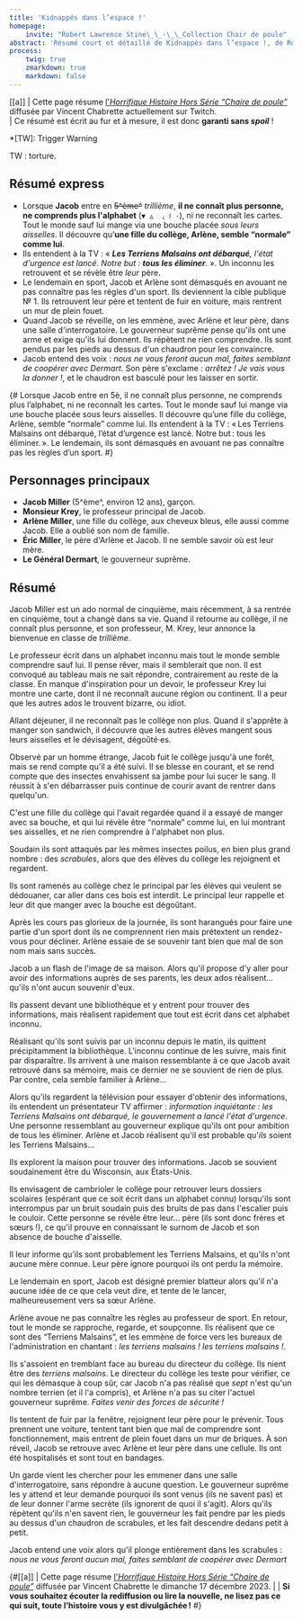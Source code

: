 ```yaml
---
title: 'Kidnappés dans l’espace !'
homepage:
    invite: "Robert Lawrence Stine\_\_·\_\_Collection Chair de poule"
abstract: 'Résumé court et détaillé de Kidnappés dans l’espace !, de Robert Lawrence Stine dans la collection Chair de Poule !'
process:
    twig: true
    zmarkdown: true
    markdown: false
---
```


[[a]]
| Cette page résume [l'_Horrifique Histoire Hors Série “Chaire de poule”_](https://www.twitch.tv/vchabrette) diffusée par Vincent Chabrette actuellement sur Twitch.  
| Ce résumé est écrit au fur et à mesure, il est donc **garanti sans _spoil_** !

*[TW]: Trigger Warning

TW : torture.

## Résumé express

- Lorsque **Jacob** entre en ~~5^ème^~~ _trillième_, **il ne connaît plus personne, ne comprends plus l'alphabet** (`▼ ◬ ැ ⌇ ·`), ni ne reconnaît les cartes. Tout le monde sauf lui mange via une bouche placée _sous leurs aisselles_. Il découvre qu’**une fille du collège, Arlène, semble “normale” comme lui**.
- Ils entendent à la TV : « _**Les Terriens Malsains ont débarqué**, l'état d'urgence est lancé. Notre but : **tous les éliminer**._ ». Un inconnu les retrouvent et se révèle être _leur_ père.
- Le lendemain en sport, Jacob et Arlène sont démasqués en avouant ne pas connaître pas les règles d'un sport. Ils deviennent la cible publique № 1. Ils retrouvent leur père et tentent de fuir en voiture, mais rentrent un mur de plein fouet.
- Quand Jacob se réveille, on les emmène, avec Arlène et leur père, dans une salle d'interrogatoire. Le gouverneur suprême pense qu'ils ont une arme et exige qu'ils lui donnent. Ils répètent ne rien comprendre. Ils sont pendus par les pieds au dessus d'un chaudron pour les convaincre.
- Jacob entend des voix : _nous ne vous feront aucun mal, faites semblant de coopérer avec Dermart_. Son père s'exclame : _arrêtez ! Je vais vous la donner !_, et le chaudron est basculé pour les laisser en sortir.

{# 
Lorsque Jacob entre en 5è, il ne connaît plus personne, ne comprends plus l’alphabet, ni ne reconnaît les cartes. Tout le monde sauf lui mange via une bouche placée sous leurs aisselles. Il découvre qu’une fille du collège, Arlène, semble “normale” comme lui. Ils entendent à la TV : « Les Terriens Malsains ont débarqué, l’état d’urgence est lancé. Notre but : tous les éliminer. ». Le lendemain, ils sont démasqués en avouant ne pas connaître pas les règles d’un sport.
#}


## Personnages principaux

- **Jacob Miller** (5^ème^, environ 12 ans), garçon.
- **Monsieur Krey**, le professeur principal de Jacob.
- **Arlène Miller**, une fille du collège, aux cheveux bleus, elle aussi comme Jacob. Elle a oublié son nom de famille.
- **Éric Miller**, le père d'Arlène et Jacob. Il ne semble savoir où est leur mère.
- **Le Général Dermart**, le gouverneur suprême.


## Résumé

Jacob Miller est un ado normal de cinquième, mais récemment, à sa rentrée en cinquième, tout a changé dans sa vie. Quand il retourne au collège, il ne connaît plus personne, et son professeur, M. Krey, leur annonce la bienvenue en classe de _trillième_.

Le professeur écrit dans un alphabet inconnu mais tout le monde semble comprendre sauf lui. Il pense rêver, mais il semblerait que non. Il est convoqué au tableau mais ne sait répondre, contrairement au reste de la classe. En manque d'inspiration pour un devoir, le professeur Krey lui montre une carte, dont il ne reconnaît aucune région ou continent. Il a peur que les autres ados le trouvent bizarre, ou idiot.

Allant déjeuner, il ne reconnaît pas le collège non plus. Quand il s'apprête à manger son sandwich, il découvre que les autres élèves mangent sous leurs aisselles et le dévisagent, dégoûté·es.

Observé par un homme étrange, Jacob fuit le collège jusqu'à une forêt, mais se rend compte qu'il a été suivi. Il se blesse en courant, et se rend compte que des insectes envahissent sa jambe pour lui sucer le sang. Il réussit à s'en débarrasser puis continue de courir avant de rentrer dans quelqu'un.

C'est une fille du collège qui l'avait regardée quand il a essayé de manger avec sa bouche, et qui lui révèle être “normale” comme lui, en lui montrant ses aisselles, et ne rien comprendre à l'alphabet non plus.

Soudain ils sont attaqués par les mêmes insectes poilus, en bien plus grand nombre : des _scrabules_, alors que des élèves du collège les rejoignent et regardent.

Ils sont ramenés au collège chez le principal par les élèves qui veulent se dédouaner, car aller dans ces bois est interdit. Le principal leur rappelle et leur dit que manger avec la bouche est dégoûtant.

Après les cours pas glorieux de la journée, ils sont harangués pour faire une partie d'un sport dont ils ne comprennent rien mais prétextent un rendez-vous pour décliner. Arlène essaie de se souvenir tant bien que mal de son nom mais sans succès.

Jacob a un flash de l'image de sa maison. Alors qu'il propose d'y aller pour avoir des informations auprès de ses parents, les deux ados réalisent… qu'ils n'ont aucun souvenir d'eux.

Ils passent devant une bibliothèque et y entrent pour trouver des informations, mais réalisent rapidement que tout est écrit dans cet alphabet inconnu.

Réalisant qu'ils sont suivis par un inconnu depuis le matin, ils quittent précipitamment la bibliothèque. L'inconnu continue de les suivre, mais finit par disparaître. Ils arrivent à une maison ressemblante à ce que Jacob avait retrouvé dans sa mémoire, mais ce dernier ne se souvient de rien de plus. Par contre, cela semble familier à Arlène…

Alors qu'ils regardent la télévision pour essayer d'obtenir des informations, ils entendent un présentateur TV affirmer : _information inquiétante : les Terriens Malsains ont débarqué, le gouvernement a lancé l'état d'urgence_. Une personne ressemblant au gouverneur explique qu'ils ont pour ambition de tous les éliminer. Arlène et Jacob réalisent qu'il est probable qu'_ils_ soient les Terriens Malsains…

Ils explorent la maison pour trouver des informations. Jacob se souvient soudainement être du Wisconsin, aux États-Unis.

Ils envisagent de cambrioler le collège pour retrouver leurs dossiers scolaires (espérant que ce soit écrit dans un alphabet connu) lorsqu'ils sont interrompus par un bruit soudain puis des bruits de pas dans l'escalier puis le couloir. Cette personne se révèle être leur… père (ils sont donc frères et sœurs !), ce qu'il prouve en connaissant le surnom de Jacob et son absence de bouche d'aisselle.

Il leur informe qu'ils sont probablement les Terriens Malsains, et qu'ils n'ont aucune mère connue. Leur père ignore pourquoi ils ont perdu la mémoire.

Le lendemain en sport, Jacob est désigné premier blatteur alors qu'il n'a aucune idée de ce que cela veut dire, et tente de le lancer, malheureusement vers sa sœur Arlène.

Arlène avoue ne pas connaître les règles au professeur de sport. En retour, tout le monde se rapproche, regarde, et soupçonne. Ils réalisent que ce sont des “Terriens Malsains”, et les emmène de force vers les bureaux de l'administration en chantant : _les terriens malsains ! les terriens malsains !_.

Ils s'assoient en tremblant face au bureau du directeur du collège. Ils nient être des _terriens malsains_. Le directeur du collège les teste pour vérifier, ce qui les démasque à coup sûr, car Jacob n'a pas réalisé que _sept_ n'est qu'un nombre terrien (et il l'a compris), et Arlène n'a pas su citer l'actuel gouverneur suprême. _Faites venir des forces de sécurité !_

Ils tentent de fuir par la fenêtre, rejoignent leur père pour le prévenir. Tous prennent une voiture, tentent tant bien que mal de comprendre sont fonctionnement, mais entrent de plein fouet dans un mur de briques. À son réveil, Jacob se retrouve avec Arlène et leur père dans une cellule. Ils ont été hospitalisés et sont tout en bandages.

Un garde vient les chercher pour les emmener dans une salle d'interrogatoire, sans répondre à aucune question. Le gouverneur suprême les y attend et leur demande pourquoi ils sont venus (ils ne savent pas) et de leur donner l'arme secrète (ils ignorent de quoi il s'agit). Alors qu'ils répètent qu'ils n'en savent rien, le gouverneur les fait pendre par les pieds au dessus d'un chaudron de scrabules, et les fait descendre dedans petit à petit.

Jacob entend une voix alors qu'il plonge entièrement dans les scrabules : _nous ne vous feront aucun mal, faites semblant de coopérer avec Dermart_

{#[[a]]
| Cette page résume [l'_Horrifique Histoire Hors Série “Chaire de poule”_](https://www.twitch.tv/videos/2000708744?t=01h32m15s) diffusée par Vincent Chabrette le dimanche 17 décembre 2023.
|
| **Si vous souhaitez écouter la rediffusion ou lire la nouvelle, ne lisez pas ce qui suit, toute l’histoire vous y est divulgâchée !**
#}